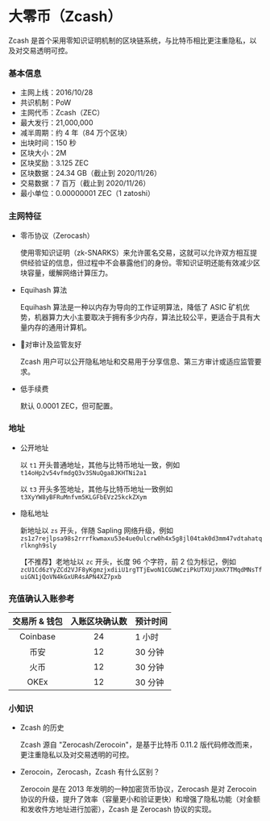# 大零币（Zcash）

Zcash 是首个采用零知识证明机制的区块链系统，与比特币相比更注重隐私，以及对交易透明可控。

### 基本信息

- 主网上线：2016/10/28
- 共识机制：PoW
- 主网代币：Zcash（ZEC）
- 最大发行：21,000,000
- 减半周期：约 4 年（84 万个区块）
- 出块时间：150 秒
- 区块大小：2M
- 区块奖励：3.125 ZEC
- 区块数据：24.34 GB（截止到 2020/11/26）
- 交易数据：7 百万（截止到 2020/11/26）
- 最小单位：0.00000001 ZEC（1 zatoshi）

### 主网特征

- 零币协议（Zerocash）

  使用零知识证明（zk-SNARKS）来允许匿名交易，这就可以允许双方相互提供经验证的信息，但过程中不会暴露他们的身份。零知识证明还能有效减少区块容量，缓解网络计算压力。

- Equihash 算法

  Equihash 算法是一种以内存为导向的工作证明算法，降低了 ASIC 矿机优势，机器算力大小主要取决于拥有多少内存，算法比较公平，更适合于具有大量内存的通用计算机。

- 对审计及监管友好

  Zcash 用户可以公开隐私地址和交易用于分享信息、第三方审计或适应监管要求。

- 低手续费

  默认 0.0001 ZEC，但可配置。

### 地址

- 公开地址

  以 `t1` 开头普通地址，其他与比特币地址一致，例如 `t14oHp2v54vfmdgQ3v3SNuQga8JKHTNi2a1`

  以 `t3` 开头多签地址，其他与比特币地址一致例如 `t3XyYW8yBFRuMnfvm5KLGFbEVz25kckZXym`

- 隐私地址

  新地址以 `zs` 开头，伴随 Sapling 网络升级，例如 `zs1z7rejlpsa98s2rrrfkwmaxu53e4ue0ulcrw0h4x5g8jl04tak0d3mm47vdtahatqrlkngh9sly`

  【不推荐】老地址以 `zc` 开头，长度 96 个字符，前 2 位为标记，例如 `zcU1Cd6zYyZCd2VJF8yKgmzjxdiiU1rgTTjEwoN1CGUWCziPkUTXUjXmX7TMqdMNsTfuiGN1jQoVN4kGxUR4sAPN4XZ7pxb`

### 充值确认入账参考

| 交易所 & 钱包 | 入账区块确认数 | 预计时间 |
| :-----: | :----: | :---- |
| Coinbase | 24 | 1 小时 |
| 币安 | 12 | 30 分钟 |
| 火币 | 12 | 30 分钟 |
| OKEx | 12 | 30 分钟 |

### 小知识

- Zcash 的历史

  Zcash 源自 "Zerocash/Zerocoin"，是基于比特币 0.11.2 版代码修改而来，更注重隐私以及对交易透明的可控。

- Zerocoin，Zerocash，Zcash 有什么区别？

  Zerocoin 是在 2013 年发明的一种加密货币协议，Zerocash 是对 Zerocoin 协议的升级，提升了效率（容量更小和验证更快）和增强了隐私功能（对金额和发收件方地址进行加密），Zcash 是 Zerocash 协议的实现。